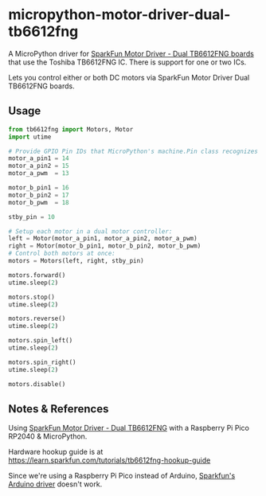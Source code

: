 # micropython-motor-driver-dual-tb6612fng

A MicroPython driver for [SparkFun Motor Driver - Dual TB6612FNG boards](https://www.sparkfun.com/products/14450) that use the Toshiba TB6612FNG IC. There is support for one or two ICs.

Lets you control either or both DC motors via SparkFun Motor Driver Dual TB6612FNG boards.

## Usage

```py
from tb6612fng import Motors, Motor
import utime

# Provide GPIO Pin IDs that MicroPython's machine.Pin class recognizes
motor_a_pin1 = 14
motor_a_pin2 = 15
motor_a_pwm  = 13

motor_b_pin1 = 16
motor_b_pin2 = 17
motor_b_pwm  = 18

stby_pin = 10

# Setup each motor in a dual motor controller:
left = Motor(motor_a_pin1, motor_a_pin2, motor_a_pwm)
right = Motor(motor_b_pin1, motor_b_pin2, motor_b_pwm)
# Control both motors at once:
motors = Motors(left, right, stby_pin)

motors.forward()
utime.sleep(2)

motors.stop()
utime.sleep(2)

motors.reverse()
utime.sleep(2)

motors.spin_left()
utime.sleep(2)

motors.spin_right()
utime.sleep(2)

motors.disable()
```

## Notes & References

Using [SparkFun Motor Driver - Dual TB6612FNG](https://www.sparkfun.com/products/14450) with a Raspberry Pi Pico RP2040 & MicroPython.

Hardware hookup guide is at https://learn.sparkfun.com/tutorials/tb6612fng-hookup-guide

Since we're using a Raspberry Pi Pico instead of Arduino, [Sparkfun's Arduino driver](https://github.com/sparkfun/SparkFun_TB6612FNG_Arduino_Library) doesn't work.
